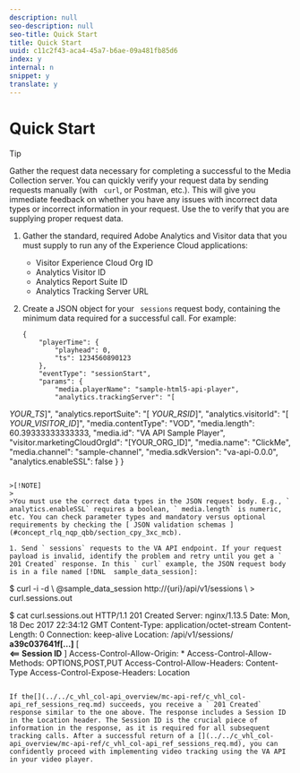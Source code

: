 ```yaml
---
description: null
seo-description: null
seo-title: Quick Start
title: Quick Start
uuid: c11c2f43-aca4-45a7-b6ae-09a481fb85d6
index: y
internal: n
snippet: y
translate: y
---
```


# Quick Start


<a id="section_m5w_dl5_gcb"></a>


>[!TIP]
>
>Gather the request data necessary for completing a successful[](../../c_vhl_col-api_overview/mc-api-ref/c_vhl_col-api_ref_sessions_req.md) to the Media Collection server. You can quickly verify your request data by sending requests manually (with ` curl`, or Postman, etc.). This will give you immediate feedback on whether you have any issues with incorrect data types or incorrect information in your request. Use the [](../../c_vhl_col-api_overview/mc-api-ref/c_vhl_col-api_ref_json_validation.md) to verify that you are supplying proper request data. 




1. Gather the standard, required Adobe Analytics and Visitor data that you must supply to run any of the Experience Cloud applications: 
    * Visitor Experience Cloud Org ID
    * Analytics Visitor ID
    * Analytics Report Suite ID
    * Analytics Tracking Server URL

1. Create a JSON object for your ` sessions` request body, containing the minimum data required for a successful call. For example: 
   ```
   { 
       "playerTime": { 
           "playhead": 0, 
           "ts": 1234560890123 
       }, 
       "eventType": "sessionStart", 
       "params": { 
           "media.playerName": "sample-html5-api-player", 
           "analytics.trackingServer": "[ 
<i>YOUR_TS</i>]", 
           "analytics.reportSuite": "[ 
<i>YOUR_RSID</i>]", 
           "analytics.visitorId": "[ 
<i>YOUR_VISITOR_ID</i>]", 
           "media.contentType": "VOD", 
           "media.length": 60.39333333333333, 
           "media.id": "VA API Sample Player", 
           "visitor.marketingCloudOrgId": "[YOUR_ORG_ID]", 
           "media.name": "ClickMe", 
           "media.channel": "sample-channel", 
           "media.sdkVersion": "va-api-0.0.0", 
           "analytics.enableSSL": false 
       } 
   }
   ```

   >[!NOTE]
   >
   >You must use the correct data types in the JSON request body. E.g., ` analytics.enableSSL` requires a boolean, ` media.length` is numeric, etc. You can check parameter types and mandatory versus optional requirements by checking the [ JSON validation schemas ](#concept_rlq_nqp_qbb/section_cpy_3xc_mcb). 

1. Send ` sessions` requests to the VA API endpoint. If your request payload is invalid, identify the problem and retry until you get a ` 201 Created` response. In this ` curl` example, the JSON request body is in a file named [!DNL  sample_data_session]: 
   ```
   $ curl -i -d \ 
     @sample_data_session http://{uri}/api/v1/sessions \ 
     > curl.sessions.out 
    
   $ cat curl.sessions.out 
   HTTP/1.1 201 Created 
   Server: nginx/1.13.5 
   Date: Mon, 18 Dec 2017 22:34:12 GMT 
   Content-Type: application/octet-stream 
   Content-Length: 0 
   Connection: keep-alive 
   Location: /api/v1/sessions/ 
<b>a39c037641f[…]</b> [  
<b><== Session ID</b> ] 
   Access-Control-Allow-Origin: * 
   Access-Control-Allow-Methods: OPTIONS,POST,PUT 
   Access-Control-Allow-Headers: Content-Type 
   Access-Control-Expose-Headers: Location
   ```

If the[](../../c_vhl_col-api_overview/mc-api-ref/c_vhl_col-api_ref_sessions_req.md) succeeds, you receive a ` 201 Created` response similar to the one above. The response includes a Session ID in the Location header. The Session ID is the crucial piece of information in the response, as it is required for all subsequent tracking calls. After a successful return of a [](../../c_vhl_col-api_overview/mc-api-ref/c_vhl_col-api_ref_sessions_req.md), you can confidently proceed with implementing video tracking using the VA API in your video player.
